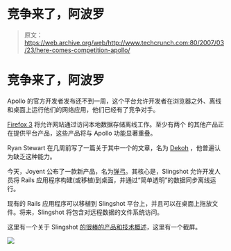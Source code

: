 # 竞争来了，阿波罗

> 原文：<https://web.archive.org/web/http://www.techcrunch.com:80/2007/03/23/here-comes-competition-apollo/>

# 竞争来了，阿波罗

Apollo 的官方开发者发布还不到一周，这个平台允许开发者在浏览器之外、离线和桌面上运行他们的网络应用，他们已经有了竞争对手。

[Firefox 3](https://web.archive.org/web/20210726014855/http://wiki.mozilla.org/Firefox3) 将允许网站通过访问本地数据存储离线工作。至少有两个
的其他产品正在提供平台产品，这些产品将与 Apollo 功能显著重叠。

Ryan Stewart 在几周前写了一篇关于其中一个的文章，名为 [Dekoh](https://web.archive.org/web/20210726014855/http://www.beta.techcrunch.com/2007/02/23/dekoh-delivering-a-web-desktop-platform-for-applications/) ，他普遍认为缺乏这种能力。

今天，Joyent 公布了一款新产品，名为[弹弓](https://web.archive.org/web/20210726014855/http://joyeur.com/2007/03/22/joyent-slingshot)。其核心是，Slingshot 允许开发人员将 Rails 应用程序构建(或移植)到桌面，并通过“简单透明”的数据同步离线运行。

现有的 Rails 应用程序可以移植到 Slingshot 平台上，并且可以在桌面上拖放文件。将来，Slingshot 将包含对远程数据的文件系统访问。

这里有一个关于 Slingshot [的很棒的产品和技术概述](https://web.archive.org/web/20210726014855/http://blog.magnetk.com/2007/03/22/joyent-slingshot/)，这里有一个截屏。

![](img/f93cb17e07e20ca323ad4540fb934dda.png)